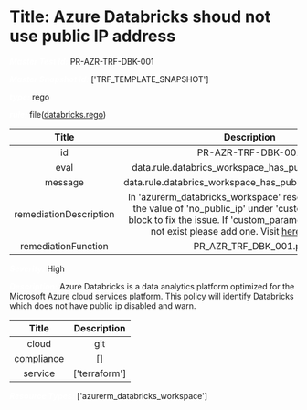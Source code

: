 



# Title: Azure Databricks shoud not use public IP address


***<font color="white">Master Test Id:</font>*** PR-AZR-TRF-DBK-001

***<font color="white">Master Snapshot Id:</font>*** ['TRF_TEMPLATE_SNAPSHOT']

***<font color="white">type:</font>*** rego

***<font color="white">rule:</font>*** file([databricks.rego])  
  
  
  
  

|Title|Description|
| :---: | :---: |
|id|PR-AZR-TRF-DBK-001|
|eval|data.rule.databrics_workspace_has_public_ip_disabled|
|message|data.rule.databrics_workspace_has_public_ip_disabled_err|
|remediationDescription|In 'azurerm_databricks_workspace' resource, set true as the value of 'no_public_ip' under 'custom_parameters' block to fix the issue. If 'custom_parameters' block does not exist please add one. Visit <a href='https://registry.terraform.io/providers/hashicorp/azurerm/latest/docs/resources/databricks_workspace' target='_blank'>here</a> for details.|
|remediationFunction|PR_AZR_TRF_DBK_001.py|


***<font color="white">Severity:</font>*** High

***<font color="white">Description:</font>*** Azure Databricks is a data analytics platform optimized for the Microsoft Azure cloud services platform. This policy will identify Databricks which does not have public ip disabled and warn.  
  
  

|Title|Description|
| :---: | :---: |
|cloud|git|
|compliance|[]|
|service|['terraform']|


***<font color="white">Resource Types:</font>*** ['azurerm_databricks_workspace']


[databricks.rego]: https://github.com/prancer-io/prancer-compliance-test/tree/master/azure/terraform/databricks.rego
